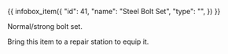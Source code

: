 {{ infobox_item({
	"id": 41,
	"name": "Steel Bolt Set",
	"type": "",
}) }}

Normal/strong bolt set.

Bring this item to a repair station to equip it.